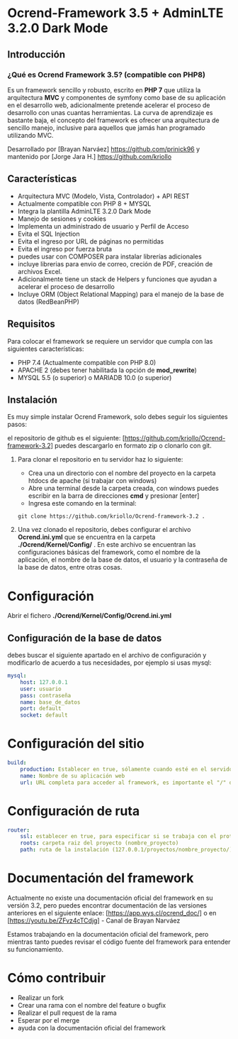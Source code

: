 # Ocrend-Framework 3.5 + AdminLTE 3.2.0 Dark Mode

## Introducción
### ¿Qué es Ocrend Framework 3.5? (compatible con PHP8)

Es un framework sencillo y robusto, escrito en **PHP 7** que utiliza la arquitectura **MVC** y componentes de symfony como base de su aplicación en el desarrollo web, adicionalmente pretende acelerar el proceso de desarrollo con unas cuantas herramientas. La curva de aprendizaje es bastante baja, el concepto del framework es ofrecer una arquitectura de sencillo manejo, inclusive para aquellos que jamás han programado utilizando MVC.

Desarrollado por [Brayan Narváez] https://github.com/prinick96 y mantenido por [Jorge Jara H.] https://github.com/kriollo

## Características
- Arquitectura MVC (Modelo, Vista, Controlador) + API REST
- Actualmente compatible con PHP 8 + MYSQL 
- Integra la plantilla AdminLTE 3.2.0 Dark Mode
- Manejo de sesiones y cookies
- Implementa un administrado de usuario y Perfil de Acceso
- Evita el SQL Injection
- Evita el ingreso por URL de páginas no permitidas
- Evita el ingreso por fuerza bruta
- puedes usar con COMPOSER para instalar librerías adicionales
- incluye librerias para envio de correo, creción de PDF, creación de archivos Excel.
- Adicionalmente tiene un stack de Helpers y funciones que ayudan a acelerar el proceso de desarrollo
- Incluye ORM (Object Relational Mapping) para el manejo de la base de datos (RedBeanPHP)

## Requisitos

Para colocar el framework se requiere un servidor que cumpla con las siguientes características:

* PHP 7.4 (Actualmente compatible con PHP 8.0)
* APACHE 2 (debes tener habilitada la opción de **mod_rewrite**)
* MYSQL 5.5 (o superior) o MARIADB 10.0 (o superior)

## Instalación

Es muy simple instalar Ocrend Framework, solo debes seguir los siguientes pasos:

el repositorio de github es el siguiente: [https://github.com/kriollo/Ocrend-framework-3.2]
puedes descargarlo en formato zip o clonarlo con git.

1. Para clonar el repositorio en tu servidor haz lo siguiente:
   - Crea una un directorio con el nombre del proyecto en la carpeta htdocs de apache (si trabajar con windows)
   - Abre una terminal desde la carpeta creada, con windows puedes escribir en la barra de direcciones **cmd** y presionar [enter]
   - Ingresa este comando en la terminal:
    ~~~
    git clone https://github.com/kriollo/Ocrend-framework-3.2 .
    ~~~

2. Una vez clonado el repositorio, debes configurar el archivo **Ocrend.ini.yml** que se encuentra en la carpeta **./Ocrend/Kernel/Config/** . En este archivo se encuentran las configuraciones básicas del framework, como el nombre de la aplicación, el nombre de la base de datos, el usuario y la contraseña de la base de datos, entre otras cosas.

# Configuración

Abrir el fichero **./Ocrend/Kernel/Config/Ocrend.ini.yml**

## Configuración de la base de datos
debes buscar el siguiente apartado en el archivo de configuración y modificarlo de acuerdo a tus necesidades, por ejemplo si usas mysql:

```yml
mysql:
    host: 127.0.0.1
    user: usuario
    pass: contraseña
    name: base_de_datos
    port: default
    socket: default
````


# Configuración del sitio

```yml
build:
    production: Establecer en true, sólamente cuando esté en el servidor de producción
    name: Nombre de su aplicación web
    url: URL completa para acceder al framework, es importante el "/" del final (http://127.0.0.1/nombre_proyecto/) o (https://127.0.0.1/nombre_proyecto/)
````

# Configuración de ruta

```yml
router:
    ssl: establecer en true, para especificar si se trabaja con el protocolo HTTPS
    roots: carpeta raiz del proyecto (nombre_proyecto)
    path: ruta de la instalación (127.0.0.1/proyectos/nombre_proyecto/)
````


# Documentación del framework
Actualmente no existe una documentación oficial del framework en su versión 3.2, pero puedes encontrar documentación de las versiones anteriores en el siguiente enlace: [https://app.wys.cl/ocrend_doc/] o en [https://youtu.be/ZFvz4cTCdjg] - Canal de Brayan Narváez

Estamos trabajando en la documentación oficial del framework, pero mientras tanto puedes revisar el código fuente del framework para entender su funcionamiento.

# Cómo contribuir

- Realizar un fork
- Crear una rama con el nombre del feature o bugfix
- Realizar el pull request de la rama
- Esperar por el merge
- ayuda con la documentación oficial del framework
